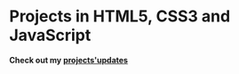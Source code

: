 # Projects in HTML5, CSS3 and JavaScript
**Check out my [projects'updates][]**

[projects'updates]: https://leoribasnascimento.github.io/Projects/
